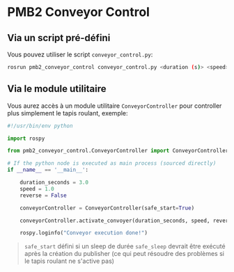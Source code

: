 # PMB2 Conveyor Control

## Via un script pré-défini

Vous pouvez utiliser le script ``conveyor_control.py``:

```bash
rosrun pmb2_conveyor_control conveyor_control.py <duration (s)> <speed> <reverse (True|False)>
```

## Via le module utilitaire

Vous aurez accès à un module utilitaire ``ConveyorController`` pour controller plus simplement le tapis roulant, exemple:

```py
#!/usr/bin/env python

import rospy

from pmb2_conveyor_control.ConveyorController import ConveyorController

# If the python node is executed as main process (sourced directly)
if __name__ == '__main__':

    duration_seconds = 3.0
    speed = 1.0
    reverse = False

    conveyorController = ConveyorController(safe_start=True)

    conveyorController.activate_convoyer(duration_seconds, speed, reverse)

    rospy.loginfo("Conveyor execution done!")
```
> ``safe_start`` défini si un sleep de durée ``safe_sleep`` devrait être exécuté après la création du publisher (ce qui peut résoudre des problèmes si le tapis roulant ne s'active pas)